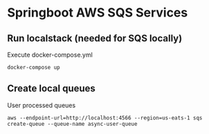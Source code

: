 # Springboot AWS SQS Services

## Run localstack (needed for SQS locally)

Execute docker-compose.yml

````
docker-compose up
````

## Create local queues
User processed queues

````
aws --endpoint-url=http://localhost:4566 --region=us-eats-1 sqs create-queue --queue-name async-user-queue
````